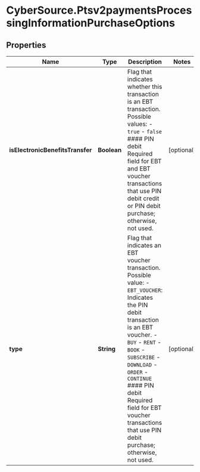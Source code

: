 # CyberSource.Ptsv2paymentsProcessingInformationPurchaseOptions

## Properties
Name | Type | Description | Notes
------------ | ------------- | ------------- | -------------
**isElectronicBenefitsTransfer** | **Boolean** | Flag that indicates whether this transaction is an EBT transaction. Possible values: - `true` - `false`  #### PIN debit Required field for EBT and EBT voucher transactions that use PIN debit credit or PIN debit purchase; otherwise, not used.  | [optional] 
**type** | **String** | Flag that indicates an EBT voucher transaction. Possible value: - `EBT_VOUCHER`: Indicates the PIN debit transaction is an EBT voucher. - `BUY` - `RENT` - `BOOK` - `SUBSCRIBE` - `DOWNLOAD` - `ORDER` - `CONTINUE`  #### PIN debit Required field for EBT voucher transactions that use PIN debit purchase; otherwise, not used.  | [optional] 


